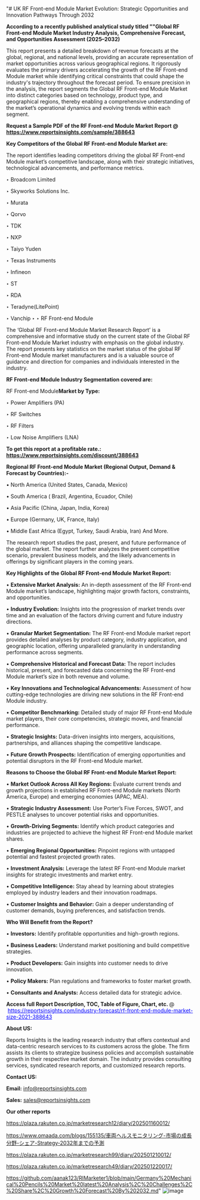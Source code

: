 "# UK RF Front-end Module Market Evolution: Strategic Opportunities and Innovation Pathways Through 2032

<strong>According to a recently published analytical study titled ""Global RF Front-end Module Market Industry Analysis, Comprehensive Forecast, and Opportunities Assessment (2025–2032)</strong>

This report presents a detailed breakdown of revenue forecasts at the global, regional, and national levels, providing an accurate representation of market opportunities across various geographical regions. It rigorously evaluates the primary drivers accelerating the growth of the RF Front-end Module market while identifying critical constraints that could shape the industry's trajectory throughout the forecast period. To ensure precision in the analysis, the report segments the Global RF Front-end Module Market into distinct categories based on technology, product type, and geographical regions, thereby enabling a comprehensive understanding of the market’s operational dynamics and evolving trends within each segment.

<strong>Request a Sample PDF of the RF Front-end Module Market Report </strong><strong>@<a href=https://www.reportsinsights.com/sample/388643 style=color:#0000ff;> https://www.reportsinsights.com/sample/388643</a></strong></font>

<strong>Key Competitors of the Global RF Front-end Module Market are:</strong>

The report identifies leading competitors driving the global RF Front-end Module market’s competitive landscape, along with their strategic initiatives, technological advancements, and performance metrics.

‣ Broadcom Limited

‣ Skyworks Solutions Inc.

‣ Murata

‣ Qorvo

‣ TDK

‣ NXP

‣ Taiyo Yuden

‣ Texas Instruments

‣ Infineon

‣ ST

‣ RDA

‣ Teradyne(LitePoint)

‣ Vanchip
‣ 
‣ RF Front-end Module

The ‘Global RF Front-end Module Market Research Report’ is a comprehensive and informative study on the current state of the Global RF Front-end Module Market industry with emphasis on the global industry. The report presents key statistics on the market status of the global RF Front-end Module market manufacturers and is a valuable source of guidance and direction for companies and individuals interested in the industry.

<strong>RF Front-end Module Industry Segmentation covered are:</strong>

RF Front-end Module<strong>Market by Type:</strong>

‣ Power Amplifiers (PA)

‣ RF Switches

‣ RF Filters

‣ Low Noise Amplifiers (LNA)

<strong>To get this report at a profitable rate.: <a href=https://www.reportsinsights.com/discount/388643 style=color:#0000ff;>https://www.reportsinsights.com/discount/388643</a></strong></font>

<strong>Regional RF Front-end Module Market (Regional Output, Demand &amp; Forecast by Countries):-</strong>

• North America (United States, Canada, Mexico)

• South America ( Brazil, Argentina, Ecuador, Chile)

• Asia Pacific (China, Japan, India, Korea)

• Europe (Germany, UK, France, Italy)

• Middle East Africa (Egypt, Turkey, Saudi Arabia, Iran) And More.

The research report studies the past, present, and future performance of the global market. The report further analyzes the present competitive scenario, prevalent business models, and the likely advancements in offerings by significant players in the coming years.

<strong>Key Highlights of the Global RF Front-end Module Market Report:</strong>

• <strong>Extensive Market Analysis:</strong> An in-depth assessment of the RF Front-end Module market’s landscape, highlighting major growth factors, constraints, and opportunities.

• <strong>Industry Evolution:</strong> Insights into the progression of market trends over time and an evaluation of the factors driving current and future industry directions.

• <strong>Granular Market Segmentation:</strong> The RF Front-end Module market report provides detailed analyses by product category, industry application, and geographic location, offering unparalleled granularity in understanding performance across segments.

• <strong>Comprehensive Historical and Forecast Data:</strong> The report includes historical, present, and forecasted data concerning the RF Front-end Module market’s size in both revenue and volume.

• <strong>Key Innovations and Technological Advancements:</strong> Assessment of how cutting-edge technologies are driving new solutions in the RF Front-end Module industry.

• <strong>Competitor Benchmarking:</strong> Detailed study of major RF Front-end Module market players, their core competencies, strategic moves, and financial performance.

• <strong>Strategic Insights:</strong> Data-driven insights into mergers, acquisitions, partnerships, and alliances shaping the competitive landscape.

• <strong>Future Growth Prospects:</strong> Identification of emerging opportunities and potential disruptors in the RF Front-end Module market.

<strong>Reasons to Choose the Global RF Front-end Module Market Report:</strong>

• <strong>Market Outlook Across All Key Regions:</strong> Evaluate current trends and growth projections in established RF Front-end Module markets (North America, Europe) and emerging economies (APAC, MEA).

• <strong>Strategic Industry Assessment:</strong> Use Porter’s Five Forces, SWOT, and PESTLE analyses to uncover potential risks and opportunities.

• <strong>Growth-Driving Segments:</strong> Identify which product categories and industries are projected to achieve the highest RF Front-end Module market shares.

• <strong>Emerging Regional Opportunities:</strong> Pinpoint regions with untapped potential and fastest projected growth rates.

• <strong>Investment Analysis:</strong> Leverage the latest RF Front-end Module market insights for strategic investments and market entry.

• <strong>Competitive Intelligence:</strong> Stay ahead by learning about strategies employed by industry leaders and their innovation roadmaps.

• <strong>Customer Insights and Behavior:</strong> Gain a deeper understanding of customer demands, buying preferences, and satisfaction trends.

<strong>Who Will Benefit from the Report?</strong>

• <strong>Investors:</strong> Identify profitable opportunities and high-growth regions.

• <strong>Business Leaders:</strong> Understand market positioning and build competitive strategies.

• <strong>Product Developers:</strong> Gain insights into customer needs to drive innovation.

• <strong>Policy Makers:</strong> Plan regulations and frameworks to foster market growth.

• <strong>Consultants and Analysts:</strong> Access detailed data for strategic advice.
</ul>
<strong>Access full Report Description, TOC, Table of Figure, Chart, etc. </strong>@  <a href=https://reportsinsights.com/industry-forecast/rf-front-end-module-market-size-2021-388643 style=color:#0000ff;>https://reportsinsights.com/industry-forecast/rf-front-end-module-market-size-2021-388643</a></font>

<strong><strong>About US</strong>:</strong>

Reports Insights is the leading research industry that offers contextual and data-centric research services to its customers across the globe. The firm assists its clients to strategize business policies and accomplish sustainable growth in their respective market domain. The industry provides consulting services, syndicated research reports, and customized research reports.

<strong>Contact US:</strong>

<p class=""""><b>Email:</b> <a href=mailto:info@reportsinsights.com>info@reportsinsights.com</a></p>
<p class=""""><b>Sales:</b> <a href=mailto:sales@reportsinsights.com>sales@reportsinsights.com</a></p>

<strong>Our other reports</strong>

<a href=https://plaza.rakuten.co.jp/marketresearch12/diary/202501160012/>https://plaza.rakuten.co.jp/marketresearch12/diary/202501160012/</a>

<a href=https://www.omaada.com/blogs/155135/車両ヘルスモニタリング-市場の成長分野-シェア-Strategy-2032年までの予測>https://www.omaada.com/blogs/155135/車両ヘルスモニタリング-市場の成長分野-シェア-Strategy-2032年までの予測</a>

<a href=https://plaza.rakuten.co.jp/marketresearch99/diary/202501210012/>https://plaza.rakuten.co.jp/marketresearch99/diary/202501210012/</a>

<a href=https://plaza.rakuten.co.jp/marketresearch49/diary/202501220017/>https://plaza.rakuten.co.jp/marketresearch49/diary/202501220017/</a>

<a href=https://github.com/aanak123/RIMarketer1/blob/main/Germany%20Mechanical%20Pencils%20Market%20latest%20Analysis%2C%20Challenges%2C%20Share%2C%20Growth%20Forecast%20By%202032.md>https://github.com/aanak123/RIMarketer1/blob/main/Germany%20Mechanical%20Pencils%20Market%20latest%20Analysis%2C%20Challenges%2C%20Share%2C%20Growth%20Forecast%20By%202032.md</a>"
![image](https://github.com/user-attachments/assets/4a5096ef-d488-488f-b2c1-38741c10c3e0)
